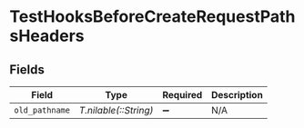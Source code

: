 # TestHooksBeforeCreateRequestPathsHeaders


## Fields

| Field                 | Type                  | Required              | Description           |
| --------------------- | --------------------- | --------------------- | --------------------- |
| `old_pathname`        | *T.nilable(::String)* | :heavy_minus_sign:    | N/A                   |